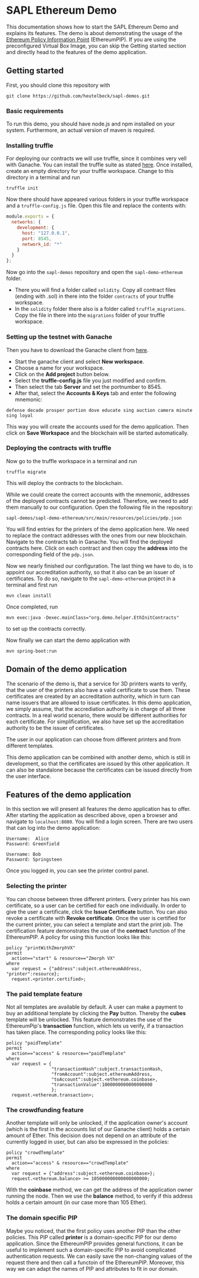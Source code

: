 # SAPL Ethereum Demo
This documentation shows how to start the SAPL Ethereum Demo and explains its features. The demo is about demonstrating the usage of the [Ethereum Policy Information Point](https://github.com/heutelbeck/sapl-policy-engine/tree/master/sapl-ethereum) (EthereumPIP).
If you are using the preconfigured Virtual Box Image, you can skip the Getting started section and directly head to the features of the demo application.


## Getting started
First, you should clone this repository with

```
git clone https://github.com/heutelbeck/sapl-demos.git
```
### Basic requirements
To run this demo, you should have node.js and npm installed on your system. Furthermore, an actual version of maven is required.

### Installing truffle
For deploying our contracts we will use truffle, since it combines very vell with Ganache. You can install the truffle suite as stated [here](https://www.trufflesuite.com/truffle). Once installed, create an empty directory for your truffle workspace. Change to this directory in a terminal and run 

```
truffle init
```
Now there should have appeared various folders in your truffle workspace and a `truffle-config.js` file. Open this file and replace the contents with:

```javascript
module.exports = {
  networks: {
    development: {
      host: "127.0.0.1",
      port: 8545,
      network_id: "*"
    }
  }
};
```

Now go into the `sapl-demos` repository and open the `sapl-demo-ethereum` folder. 
- There you will find a folder called `solidity`. Copy all contract files (ending with .sol) in there into the folder `contracts` of your truffle workspace. 
- In the `solidity` folder there also is a folder called `truffle_migrations`. Copy the file in there into the `migrations` folder of your truffle workspace. 

### Setting up the testnet with Ganache
Then you have to download the Ganache client from [here](https://www.trufflesuite.com/ganache).

- Start the ganache client and select **New workspace**. 
- Choose a name for your workspace. 
- Click on the **Add project** button below. 
- Select the **truffle-config.js** file you just modified and confirm. 
- Then select the tab **Server** and set the portnumber to 8545. 
- After that, select the **Accounts & Keys** tab and enter the following mnemonic:

```
defense decade prosper portion dove educate sing auction camera minute sing loyal
```
This way you will create the accounts used for the demo application. Then click on **Save Workspace** and the blockchain will be started automatically.

### Deploying the contracts with truffle


Now go to the truffle workspace in a terminal and run

```
truffle migrate
```
This will deploy the contracts to the blockchain.

While we could create the correct accounts with the mnemonic, addresses of the deployed contracts cannot be predicted. Therefore, we need to add them manually to our configuration. Open the following file in the repository:

```
sapl-demos/sapl-demo-ethereum/src/main/resources/policies/pdp.json
```
You will find entries for the printers of the demo application here. We need to replace the contract addresses with the ones from our new blockchain. Navigate to the contracts tab in Ganache. You will find the deployed contracts here. Click on each contract and then copy the **address** into the corresponding field of the `pdp.json`.

Now we nearly finished our configuration. The last thing we have to do, is to appoint our accreditation authority, so that it also can be an issuer of certificates. To do so, navigate to the `sapl-demo-ethereum` project in a terminal and first run

```
mvn clean install
```
Once completed, run

```
mvn exec:java -Dexec.mainClass="org.demo.helper.EthInitContracts"
```
to set up the contracts correctly.

Now finally we can start the demo application with

```
mvn spring-boot:run
```

## Domain of the demo application
The scenario of the demo is, that a service for 3D printers wants to verify, that the user of the printers also have a valid certificate to use them. These certificates are created by an accreditation authority, which in turn can name issuers that are allowed to issue certificates. In this demo application, we simply assume, that the accrediation authority is in charge of all three contracts. In a real world scenario, there would be different authorities for each certificate. For simplification, we also have set up the accreditation authority to be the issuer of certificates.

The user in our application can choose from different printers and from different templates.

This demo application can be combined with another demo, which is still in development, so that the certificates are issued by this other application. It can also be standalone because the certificates can be issued directly from the user interface.

## Features of the demo application
In this section we will present all features the demo application has to offer. After starting the application as described above, open a browser and navigate to `localhost:8080`. You will find a login screen. There are two users that can log into the demo application:

```
Username:  Alice
Password: Greenfield

Username: Bob
Password: Springsteen
```
Once you logged in, you can see the printer control panel.

### Selecting the printer
You can choose between three different printers. Every printer has his own certificate, so a user can be certified for each one individually. In order to give the user a certificate, click the **Issue Certificate** button. You can also revoke a certificate with **Revoke certificate**. Once the user is certified for the current printer, you can select a template and start the print job. The certification feature demonstrates the use of the **contract** function of the EthereumPIP. A policy for using this function looks like this:

```
policy "printWithZmorphVX"
permit
  action=="start" & resource=="Zmorph VX"
where
  var request = {"address":subject.ethereumAddress, "printer":resource};
  request.<printer.certified>;
```

### The paid template feature
Not all templates are available by default. A user can make a payment to buy an additional template by clicking the **Pay** button. Thereby the **cubes** template will be unlocked. This feature demonstrates the use of the EthereumPip's **transaction** function, which lets us verify, if a transaction has taken place. The corresponding policy looks like this:

```
policy "paidTemplate"
permit
  action=="access" & resource=="paidTemplate"
where
  var request = {
                 "transactionHash":subject.transactionHash,
                 "fromAccount":subject.ethereumAddress,
                 "toAccount":subject.<ethereum.coinbase>,
                 "transactionValue":1000000000000000000
                 };
  request.<ethereum.transaction>;
```

### The crowdfunding feature
Another template will only be unlocked, if the application owner's account (which is the first in the accounts list of our Ganache client) holds a certain amount of Ether. This decision does not depend on an attribute of the currently logged in user, but can also be expressed in the policies:

```
policy "crowdTemplate"
permit
  action=="access" & resource=="crowdTemplate"
where
  var request = {"address":subject.<ethereum.coinbase>};
  request.<ethereum.balance> >= 105000000000000000000;
```
With the **coinbase** method, we can get the address of the application owner running the node. Then we use the **balance** method, to verify if this address holds a certain amount (in our case more than 105 Ether).

### The domain specific PIP
Maybe you noticed, that the first policy uses another PIP than the other policies. This PIP called **printer** is a domain-specific PIP for our demo application. Since the EthereumPIP provides general functions, it can be useful to implement such a domain-specific PIP to avoid complicated authentication requests. We can easily save the non-changing values of the request there and then call a functoin of the EthereumPIP. Moreover, this way we can adapt the names of PIP and attributes to fit in our domain.

